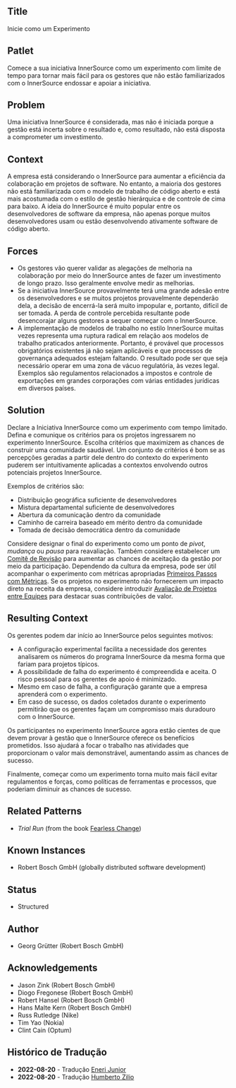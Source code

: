 ## Title

Inicie como um Experimento

## Patlet

Comece a sua iniciativa InnerSource como um experimento com limite de tempo para tornar mais fácil para os gestores que não estão familiarizados com o InnerSource endossar e apoiar a iniciativa.

## Problem

Uma iniciativa InnerSource é considerada, mas não é iniciada porque a gestão está incerta sobre o resultado e, como resultado, não está disposta a comprometer um investimento.

## Context

A empresa está considerando o InnerSource para aumentar a eficiência da colaboração em projetos de software. No entanto, a maioria dos gestores não está familiarizada com o modelo de trabalho de código aberto e está mais acostumada com o estilo de gestão hierárquica e de controle de cima para baixo. A ideia do InnerSource é muito popular entre os desenvolvedores de software da empresa, não apenas porque muitos desenvolvedores usam ou estão desenvolvendo ativamente software de código aberto.

## Forces

- Os gestores vão querer validar as alegações de melhoria na colaboração por meio do InnerSource antes de fazer um investimento de longo prazo. Isso geralmente envolve medir as melhorias.
- Se a iniciativa InnerSource provavelmente terá uma grande adesão entre os desenvolvedores e se muitos projetos provavelmente dependerão dela, a decisão de encerrá-la será muito impopular e, portanto, difícil de ser tomada. A perda de controle percebida resultante pode desencorajar alguns gestores a sequer começar com o InnerSource.
- A implementação de modelos de trabalho no estilo InnerSource muitas vezes representa uma ruptura radical em relação aos modelos de trabalho praticados anteriormente. Portanto, é provável que processos obrigatórios existentes já não sejam aplicáveis e que processos de governança adequados estejam faltando. O resultado pode ser que seja necessário operar em uma zona de vácuo regulatória, às vezes legal. Exemplos são regulamentos relacionados a impostos e controle de exportações em grandes corporações com várias entidades jurídicas em diversos países.

## Solution

Declare a Iniciativa InnerSource como um experimento com tempo limitado. Defina e comunique os critérios para os projetos ingressarem no experimento InnerSource. Escolha critérios que maximizem as chances de construir uma comunidade saudável. Um conjunto de critérios é bom se as percepções geradas a partir dele dentro do contexto do experimento puderem ser intuitivamente aplicadas a contextos envolvendo outros potenciais projetos InnerSource.

Exemplos de critérios são:

- Distribuição geográfica suficiente de desenvolvedores
- Mistura departamental suficiente de desenvolvedores
- Abertura da comunicação dentro da comunidade
- Caminho de carreira baseado em mérito dentro da comunidade
- Tomada de decisão democrática dentro da comunidade

Considere designar o final do experimento como um ponto de _pivot_, _mudança_ ou _pausa_ para reavaliação. Também considere estabelecer um [Comitê de Revisão](review-committee.md) para aumentar as chances de aceitação da gestão por meio da participação. Dependendo da cultura da empresa, pode ser útil acompanhar o experimento com métricas apropriadas [Primeiros Passos com Métricas](../1-initial/introducing-metrics-in-innersource.md). Se os projetos no experimento não fornecerem um impacto direto na receita da empresa, considere introduzir [Avaliação de Projetos entre Equipes](crossteam-project-valuation.md) para destacar suas contribuições de valor.

## Resulting Context

Os gerentes podem dar início ao InnerSource pelos seguintes motivos:

- A configuração experimental facilita a necessidade dos gerentes analisarem os números do programa InnerSource da mesma forma que fariam para projetos típicos.
- A possibilidade de falha do experimento é compreendida e aceita. O risco pessoal para os gerentes de apoio é minimizado.
- Mesmo em caso de falha, a configuração garante que a empresa aprenderá com o experimento.
- Em caso de sucesso, os dados coletados durante o experimento permitirão que os gerentes façam um compromisso mais duradouro com o InnerSource.

Os participantes no experimento InnerSource agora estão cientes de que devem provar à gestão que o InnerSource oferece os benefícios prometidos. Isso ajudará a focar o trabalho nas atividades que proporcionam o valor mais demonstrável, aumentando assim as chances de sucesso.

Finalmente, começar como um experimento torna muito mais fácil evitar regulamentos e forças, como políticas de ferramentas e processos, que poderiam diminuir as chances de sucesso.

## Related Patterns

- _Trial Run_ (from the book [Fearless Change](https://fearlesschangepatterns.com/))

## Known Instances

- Robert Bosch GmbH (globally distributed software development)

## Status

* Structured

## Author

- Georg Grütter (Robert Bosch GmbH)

## Acknowledgements

- Jason Zink (Robert Bosch GmbH)
- Diogo Fregonese (Robert Bosch GmbH)
- Robert Hansel (Robert Bosch GmbH)
- Hans Malte Kern (Robert Bosch GmbH)
- Russ Rutledge (Nike)
- Tim Yao (Nokia)
- Clint Cain (Optum)

## Histórico de Tradução

- **2022-08-20** - Tradução [Eneri Junior](https://github.com/jrcosta)
- **2022-08-20** - Tradução [Humberto Zilio](https://github.com/zilio)
